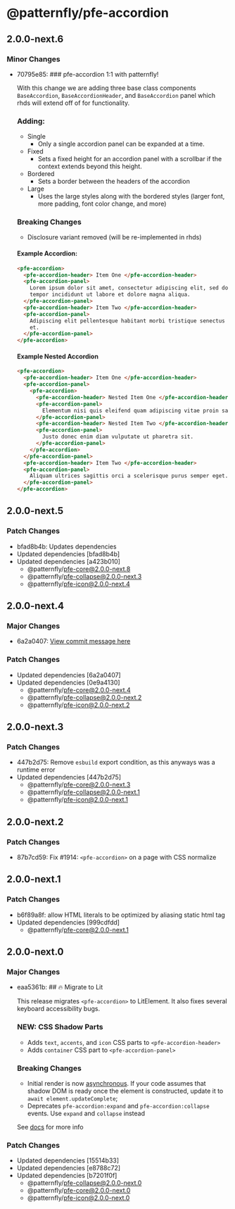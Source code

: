 # @patternfly/pfe-accordion

## 2.0.0-next.6

### Minor Changes

- 70795e85: ### pfe-accordion 1:1 with patternfly!

  With this change we are adding three base class components `BaseAccordion`, `BaseAccordionHeader`, and `BaseAccordion` panel which rhds will extend off of for functionality.

  ### Adding:

  - Single
    - Only a single accordion panel can be expanded at a time.
  - Fixed
    - Sets a fixed height for an accordion panel with a scrollbar if the context extends beyond this height.
  - Bordered
    - Sets a border between the headers of the accordion
  - Large
    - Uses the large styles along with the bordered styles (larger font, more padding, font color change, and more)

  ### Breaking Changes

  - Disclosure variant removed (will be re-implemented in rhds)

  #### Example Accordion:

  ```html
  <pfe-accordion>
    <pfe-accordion-header> Item One </pfe-accordion-header>
    <pfe-accordion-panel>
      Lorem ipsum dolor sit amet, consectetur adipiscing elit, sed do eiusmod
      tempor incididunt ut labore et dolore magna aliqua.
    </pfe-accordion-panel>
    <pfe-accordion-header> Item Two </pfe-accordion-header>
    <pfe-accordion-panel>
      Adipiscing elit pellentesque habitant morbi tristique senectus et netus
      et.
    </pfe-accordion-panel>
  </pfe-accordion>
  ```

  #### Example Nested Accordion

  ```html
  <pfe-accordion>
    <pfe-accordion-header> Item One </pfe-accordion-header>
    <pfe-accordion-panel>
      <pfe-accordion>
        <pfe-accordion-header> Nested Item One </pfe-accordion-header>
        <pfe-accordion-panel>
          Elementum nisi quis eleifend quam adipiscing vitae proin sagittis.
        </pfe-accordion-panel>
        <pfe-accordion-header> Nested Item Two </pfe-accordion-header>
        <pfe-accordion-panel>
          Justo donec enim diam vulputate ut pharetra sit.
        </pfe-accordion-panel>
      </pfe-accordion>
    </pfe-accordion-panel>
    <pfe-accordion-header> Item Two </pfe-accordion-header>
    <pfe-accordion-panel>
      Aliquam ultrices sagittis orci a scelerisque purus semper eget.
    </pfe-accordion-panel>
  </pfe-accordion>
  ```

## 2.0.0-next.5

### Patch Changes

- bfad8b4b: Updates dependencies
- Updated dependencies [bfad8b4b]
- Updated dependencies [a423b010]
  - @patternfly/pfe-core@2.0.0-next.8
  - @patternfly/pfe-collapse@2.0.0-next.3
  - @patternfly/pfe-icon@2.0.0-next.4

## 2.0.0-next.4

### Major Changes

- 6a2a0407: [View commit message here](https://gist.github.com/heyMP/200fc0b840690541475923facba393ab)

### Patch Changes

- Updated dependencies [6a2a0407]
- Updated dependencies [0e9a4130]
  - @patternfly/pfe-core@2.0.0-next.4
  - @patternfly/pfe-collapse@2.0.0-next.2
  - @patternfly/pfe-icon@2.0.0-next.2

## 2.0.0-next.3

### Patch Changes

- 447b2d75: Remove `esbuild` export condition, as this anyways was a runtime error
- Updated dependencies [447b2d75]
  - @patternfly/pfe-core@2.0.0-next.3
  - @patternfly/pfe-collapse@2.0.0-next.1
  - @patternfly/pfe-icon@2.0.0-next.1

## 2.0.0-next.2

### Patch Changes

- 87b7cd59: Fix #1914: `<pfe-accordion>` on a page with CSS normalize

## 2.0.0-next.1

### Patch Changes

- b6f89a8f: allow HTML literals to be optimized by aliasing static html tag
- Updated dependencies [999cdfdd]
  - @patternfly/pfe-core@2.0.0-next.1

## 2.0.0-next.0

### Major Changes

- eaa5361b: ## 🔥 Migrate to Lit

  This release migrates `<pfe-accordion>` to LitElement. It also fixes several keyboard accessibility bugs.

  ### NEW: CSS Shadow Parts

  - Adds `text`, `accents`, and `icon` CSS parts to `<pfe-accordion-header>`
  - Adds `container` CSS part to `<pfe-accordion-panel>`

  ### Breaking Changes

  - Initial render is now [asynchronous](https://lit.dev/docs/components/lifecycle/#reactive-update-cycle).
    If your code assumes that shadow DOM is ready once the element is constructed, update it to `await element.updateComplete`;
  - Deprecates `pfe-accordion:expand` and `pfe-accordion:collapse` events. Use `expand` and `collapse` instead

  See [docs](https://patternflyelements.org/components/autocomplete/) for more info

### Patch Changes

- Updated dependencies [15514b33]
- Updated dependencies [e8788c72]
- Updated dependencies [b7201f0f]
  - @patternfly/pfe-collapse@2.0.0-next.0
  - @patternfly/pfe-core@2.0.0-next.0
  - @patternfly/pfe-icon@2.0.0-next.0
